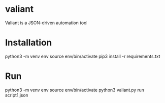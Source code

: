 # valiant
Valiant is a JSON-driven automation tool

# Installation
python3 -m venv env
source env/bin/activate
pip3 install -r requirements.txt


# Run
python3 -m venv env
source env/bin/activate
python3 valiant.py run script1.json
